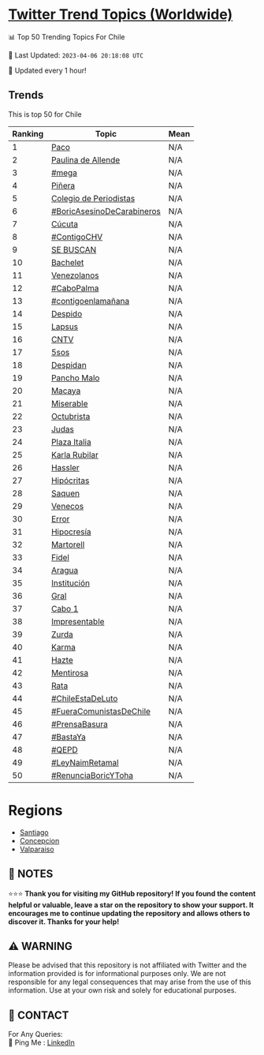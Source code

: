 [Twitter Trend Topics (Worldwide)](https://github.com/ErcinDedeoglu/Twitter-Trend-Topics)
==========


📊 Top 50 Trending Topics For Chile

📆 Last Updated: `2023-04-06 20:18:08 UTC`

🔧 Updated every 1 hour!


## Trends

This is top 50 for Chile

| Ranking | Topic | Mean |
| ------- | ------------ | ------------ |
| 1 | [Paco](http://twitter.com/search?q=Paco) | N/A |
| 2 | [Paulina de Allende](http://twitter.com/search?q=Paulina+de+Allende) | N/A |
| 3 | [#mega](http://twitter.com/search?q=%23mega) | N/A |
| 4 | [Piñera](http://twitter.com/search?q=Pi%c3%b1era) | N/A |
| 5 | [Colegio de Periodistas](http://twitter.com/search?q=Colegio+de+Periodistas) | N/A |
| 6 | [#BoricAsesinoDeCarabineros](http://twitter.com/search?q=%23BoricAsesinoDeCarabineros) | N/A |
| 7 | [Cúcuta](http://twitter.com/search?q=C%c3%bacuta) | N/A |
| 8 | [#ContigoCHV](http://twitter.com/search?q=%23ContigoCHV) | N/A |
| 9 | [SE BUSCAN](http://twitter.com/search?q=SE+BUSCAN) | N/A |
| 10 | [Bachelet](http://twitter.com/search?q=Bachelet) | N/A |
| 11 | [Venezolanos](http://twitter.com/search?q=Venezolanos) | N/A |
| 12 | [#CaboPalma](http://twitter.com/search?q=%23CaboPalma) | N/A |
| 13 | [#contigoenlamañana](http://twitter.com/search?q=%23contigoenlama%c3%b1ana) | N/A |
| 14 | [Despido](http://twitter.com/search?q=Despido) | N/A |
| 15 | [Lapsus](http://twitter.com/search?q=Lapsus) | N/A |
| 16 | [CNTV](http://twitter.com/search?q=CNTV) | N/A |
| 17 | [5sos](http://twitter.com/search?q=5sos) | N/A |
| 18 | [Despidan](http://twitter.com/search?q=Despidan) | N/A |
| 19 | [Pancho Malo](http://twitter.com/search?q=Pancho+Malo) | N/A |
| 20 | [Macaya](http://twitter.com/search?q=Macaya) | N/A |
| 21 | [Miserable](http://twitter.com/search?q=Miserable) | N/A |
| 22 | [Octubrista](http://twitter.com/search?q=Octubrista) | N/A |
| 23 | [Judas](http://twitter.com/search?q=Judas) | N/A |
| 24 | [Plaza Italia](http://twitter.com/search?q=Plaza+Italia) | N/A |
| 25 | [Karla Rubilar](http://twitter.com/search?q=Karla+Rubilar) | N/A |
| 26 | [Hassler](http://twitter.com/search?q=Hassler) | N/A |
| 27 | [Hipócritas](http://twitter.com/search?q=Hip%c3%b3critas) | N/A |
| 28 | [Saquen](http://twitter.com/search?q=Saquen) | N/A |
| 29 | [Venecos](http://twitter.com/search?q=Venecos) | N/A |
| 30 | [Error](http://twitter.com/search?q=Error) | N/A |
| 31 | [Hipocresía](http://twitter.com/search?q=Hipocres%c3%ada) | N/A |
| 32 | [Martorell](http://twitter.com/search?q=Martorell) | N/A |
| 33 | [Fidel](http://twitter.com/search?q=Fidel) | N/A |
| 34 | [Aragua](http://twitter.com/search?q=Aragua) | N/A |
| 35 | [Institución](http://twitter.com/search?q=Instituci%c3%b3n) | N/A |
| 36 | [Gral](http://twitter.com/search?q=Gral) | N/A |
| 37 | [Cabo 1](http://twitter.com/search?q=Cabo+1) | N/A |
| 38 | [Impresentable](http://twitter.com/search?q=Impresentable) | N/A |
| 39 | [Zurda](http://twitter.com/search?q=Zurda) | N/A |
| 40 | [Karma](http://twitter.com/search?q=Karma) | N/A |
| 41 | [Hazte](http://twitter.com/search?q=Hazte) | N/A |
| 42 | [Mentirosa](http://twitter.com/search?q=Mentirosa) | N/A |
| 43 | [Rata](http://twitter.com/search?q=Rata) | N/A |
| 44 | [#ChileEstaDeLuto](http://twitter.com/search?q=%23ChileEstaDeLuto) | N/A |
| 45 | [#FueraComunistasDeChile](http://twitter.com/search?q=%23FueraComunistasDeChile) | N/A |
| 46 | [#PrensaBasura](http://twitter.com/search?q=%23PrensaBasura) | N/A |
| 47 | [#BastaYa](http://twitter.com/search?q=%23BastaYa) | N/A |
| 48 | [#QEPD](http://twitter.com/search?q=%23QEPD) | N/A |
| 49 | [#LeyNaimRetamal](http://twitter.com/search?q=%23LeyNaimRetamal) | N/A |
| 50 | [#RenunciaBoricYToha](http://twitter.com/search?q=%23RenunciaBoricYToha) | N/A |



# Regions

* [Santiago](</Chile/Santiago.md>)
* [Concepcion](</Chile/Concepcion.md>)
* [Valparaiso](</Chile/Valparaiso.md>)



## 📝 NOTES

⭐⭐⭐ **Thank you for visiting my GitHub repository! If you found the content helpful or valuable, leave a star on the repository to show your support. It encourages me to continue updating the repository and allows others to discover it. Thanks for your help!**


## ⚠️ WARNING

Please be advised that this repository is not affiliated with Twitter and the information provided is for informational purposes only. We are not responsible for any legal consequences that may arise from the use of this information. Use at your own risk and solely for educational purposes.


## 📨 CONTACT

 For Any Queries:  
            🏓 Ping Me : [LinkedIn](https://www.linkedin.com/in/ercindedeoglu/)
